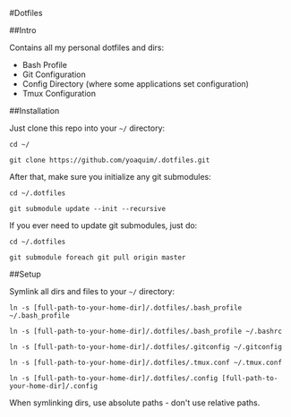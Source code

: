 #Dotfiles

##Intro

Contains all my personal dotfiles and dirs:

 - Bash Profile
 - Git Configuration
 - Config Directory (where some applications set configuration)
 - Tmux Configuration

##Installation

Just clone this repo into your `~/` directory:
```Shell
cd ~/

git clone https://github.com/yoaquim/.dotfiles.git
```

After that, make sure you initialize any git submodules:
```Shell
cd ~/.dotfiles

git submodule update --init --recursive
```

If you ever need to update git submodules, just do:

```Shell
cd ~/.dotfiles

git submodule foreach git pull origin master
```

##Setup

Symlink all dirs and files to your `~/` directory:

```
ln -s [full-path-to-your-home-dir]/.dotfiles/.bash_profile ~/.bash_profile

ln -s [full-path-to-your-home-dir]/.dotfiles/.bash_profile ~/.bashrc

ln -s [full-path-to-your-home-dir]/.dotfiles/.gitconfig ~/.gitconfig

ln -s [full-path-to-your-home-dir]/.dotfiles/.tmux.conf ~/.tmux.conf

ln -s [full-path-to-your-home-dir]/.dotfiles/.config [full-path-to-your-home-dir]/.config
```

When symlinking dirs, use absolute paths - don't use relative paths.
